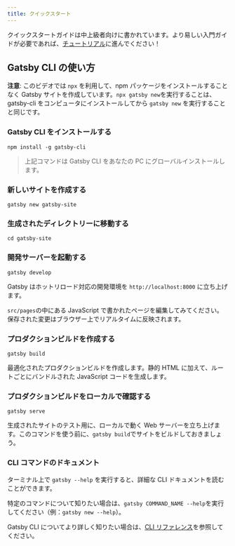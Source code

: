 ```yaml
---
title: クイックスタート
---
```


クイックスタートガイドは中上級者向けに書かれています。より易しい入門ガイドが必要であれば、[チュートリアル](/tutorial/)に進んでください！

## Gatsby CLI の使い方

<EggheadEmbed
  lessonLink="https://egghead.io/lessons/gatsby-quick-start-with-gatsby-create-develop-and-build-gatsby-sites-from-the-command-line"
  lessonTitle="Quick Start with Gatsby: Create, Develop, and Build Gatsby Sites From the Command Line"
/>

**注意**: このビデオでは `npx` を利用して、npm パッケージをインストールすることなく Gatsby サイトを作成しています。`npx gatsby new`を実行することは、gatsby-cli をコンピュータにインストールしてから `gatsby new` を実行することと同じです。

### Gatsby CLI をインストールする

```shell
npm install -g gatsby-cli
```

> 上記コマンドは Gatsby CLI をあなたの PC にグローバルインストールします。

### 新しいサイトを作成する

```shell
gatsby new gatsby-site
```

### 生成されたディレクトリーに移動する

```shell
cd gatsby-site
```

### 開発サーバーを起動する

```shell
gatsby develop
```

Gatsby はホットリロード対応の開発環境を `http://localhost:8000` に立ち上げます。

`src/pages`の中にある JavaScript で書かれたページを編集してみてください。保存された変更はブラウザー上でリアルタイムに反映されます。

### プロダクションビルドを作成する

```shell
gatsby build
```

最適化されたプロダクションビルドを作成します。静的 HTML に加えて、ルートごとにバンドルされた JavaScript コードを生成します。

### プロダクションビルドをローカルで確認する

```shell
gatsby serve
```

生成されたサイトのテスト用に、ローカルで動く Web サーバーを立ち上げます。このコマンドを使う前に、`gatsby build`でサイトをビルドしておきましょう。

### CLI コマンドのドキュメント

ターミナル上で `gatsby --help` を実行すると、詳細な CLI ドキュメントを読むことができます。

特定のコマンドについて知りたい場合は、`gatsby COMMAND_NAME --help`を実行してください（例：`gatsby new --help`）。

Gatsby CLI についてより詳しく知りたい場合は、[CLI リファレンス](/docs/gatsby-cli/)を参照してください。
